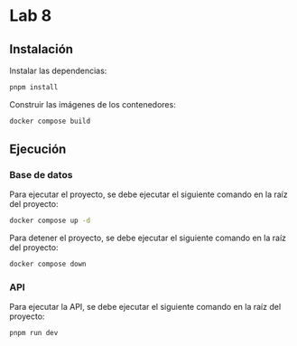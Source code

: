 # Lab 8

## Instalación

Instalar las dependencias:
```bash
pnpm install
```

Construir las imágenes de los contenedores:
```bash
docker compose build
```

## Ejecución

### Base de datos

Para ejecutar el proyecto, se debe ejecutar el siguiente comando en la raíz del proyecto:

```bash
docker compose up -d
```

Para detener el proyecto, se debe ejecutar el siguiente comando en la raíz del proyecto:

```bash
docker compose down
```

### API

Para ejecutar la API, se debe ejecutar el siguiente comando en la raíz del proyecto:

```bash
pnpm run dev
